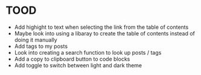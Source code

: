 # TOOD

- Add highight to text when selecting the link from the table of contents
- Maybe look into using a libaray to create the table of contents instead of doing it manually
- Add tags to my posts
- Look into creating a search function to look up posts / tags
- Add a copy to clipboard button to code blocks
- Add toggle to switch between light and dark theme

